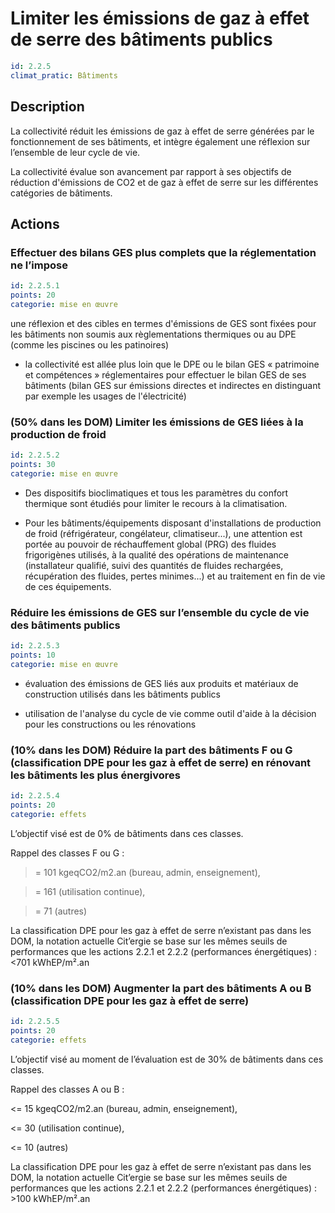 # Limiter les émissions de gaz à effet de serre des bâtiments publics
```yaml
id: 2.2.5
climat_pratic: Bâtiments
```
## Description
La collectivité réduit les émissions de gaz à effet de serre générées par le fonctionnement de ses bâtiments, et intègre également une réflexion sur l’ensemble de leur cycle de vie.

La collectivité évalue son avancement par rapport à ses objectifs de réduction d'émissions de CO2 et de gaz à effet de serre sur les différentes catégories de bâtiments.



## Actions
### Effectuer des bilans GES plus complets que la réglementation ne l’impose
```yaml
id: 2.2.5.1
points: 20
categorie: mise en œuvre
```
une réflexion et des cibles en termes d'émissions de GES sont fixées pour les bâtiments non soumis aux règlementations thermiques ou au DPE (comme les piscines ou les patinoires) 

- la collectivité est allée plus loin que le DPE ou le bilan GES « patrimoine et compétences » réglementaires pour effectuer le bilan GES de ses bâtiments (bilan GES sur émissions directes et indirectes en distinguant par exemple les usages de l'électricité)




### (50% dans les DOM) Limiter les émissions de GES liées à la production de froid
```yaml
id: 2.2.5.2
points: 30
categorie: mise en œuvre
```
- Des dispositifs bioclimatiques et tous les paramètres du confort thermique sont étudiés pour limiter le recours à la climatisation.

- Pour les bâtiments/équipements disposant d'installations de production de froid (réfrigérateur, congélateur, climatiseur...), une attention est portée au pouvoir de réchauffement global (PRG) des fluides frigorigènes utilisés, à la qualité des opérations de maintenance (installateur qualifié, suivi des quantités de fluides rechargées, récupération des fluides, pertes minimes...) et au traitement en fin de vie de ces équipements. 




### Réduire les émissions de GES sur l’ensemble du cycle de vie des bâtiments publics
```yaml
id: 2.2.5.3
points: 10
categorie: mise en œuvre
```
- évaluation des émissions de GES liés aux produits et matériaux de construction utilisés dans les bâtiments publics

- utilisation de l'analyse du cycle de vie comme outil d'aide à la décision pour les constructions ou les rénovations




### (10% dans les DOM) Réduire la part des bâtiments F ou G (classification DPE pour les gaz à effet de serre) en rénovant les bâtiments les plus énergivores
```yaml
id: 2.2.5.4
points: 20
categorie: effets
```
L’objectif visé est de 0% de bâtiments dans ces classes.

Rappel des classes F ou G : 

>= 101 kgeqCO2/m2.an (bureau, admin, enseignement), 

>= 161 (utilisation continue), 

>= 71 (autres)

La classification DPE pour les gaz à effet de serre n’existant pas dans les DOM, la notation actuelle Cit’ergie se base sur les mêmes seuils de performances que les actions 2.2.1 et 2.2.2 (performances énergétiques) : <701 kWhEP/m².an




### (10% dans les DOM) Augmenter la part des bâtiments A ou B (classification DPE pour les gaz à effet de serre)
```yaml
id: 2.2.5.5
points: 20
categorie: effets
```
L’objectif visé au moment de l’évaluation est de 30% de bâtiments dans ces classes.

Rappel des classes A ou B : 

<= 15 kgeqCO2/m2.an (bureau, admin, enseignement), 

<= 30 (utilisation continue), 

<= 10 (autres)

La classification DPE pour les gaz à effet de serre n’existant pas dans les DOM, la notation actuelle Cit’ergie se base sur les mêmes seuils de performances que les actions 2.2.1 et 2.2.2 (performances énergétiques)  : >100 kWhEP/m².an





